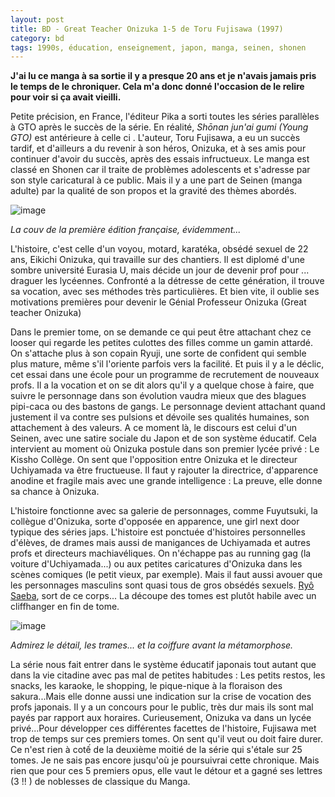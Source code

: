 ```yaml
---
layout: post
title: BD - Great Teacher Onizuka 1-5 de Toru Fujisawa (1997)
category: bd
tags: 1990s, éducation, enseignement, japon, manga, seinen, shonen
---
```

**J'ai lu ce manga à sa sortie il y a presque 20 ans et je n'avais jamais pris le temps de le chroniquer. Cela m'a donc donné l'occasion de le relire pour voir si ça avait vieilli.**

Petite précision, en France, l'éditeur Pika a sorti toutes les séries parallèles à GTO après le succès de la série. En réalité, <i><span class="lang-ja-latn-alalc97" lang="ja-latn-alalc97">Shōnan jun'ai gumi (Young GTO)</i><span class="lang-ja-latn-alalc97" lang="ja-latn-alalc97"> est antérieure à celle ci . L'auteur, Toru Fujisawa, a eu un succès tardif, et d'ailleurs a du revenir à son héros, Onizuka, et à ses amis pour continuer d'avoir du succès, après des essais infructueux. Le manga est classé en Shonen car il traite de problèmes adolescents et s'adresse par son style caricatural à ce public. Mais il y a une part de Seinen (manga adulte) par la qualité de son propos et la gravité des thèmes abordés.

![image](https://cheziceman.files.wordpress.com/2019/06/gto1.jpg)

*La couv de la première édition française, évidemment...*

L'histoire, c'est celle d'un voyou, motard, karatéka, obsédé sexuel de 22 ans, Eikichi Onizuka, qui travaille sur des chantiers. Il est diplomé d'une sombre université Eurasia U, mais décide un jour de devenir prof pour ... draguer les lycéennes. Confronté a la détresse de cette génération, il trouve sa vocation, avec ses méthodes très particulières. Et bien vite, il oublie ses motivations premières pour devenir le Génial Professeur Onizuka (Great teacher Onizuka)

Dans le premier tome, on se demande ce qui peut être attachant chez ce looser qui regarde les petites culottes des filles comme un gamin attardé. On s'attache plus à son copain Ryuji, une sorte de confident qui semble plus mature, même s'il l'oriente parfois vers la facilité. Et puis il y a le déclic, cet essai dans une école pour un programme de recrutement de nouveaux profs. Il a la vocation et on se dit alors qu'il y a quelque chose à faire, que suivre le personnage dans son évolution vaudra mieux que des blagues pipi-caca ou des bastons de gangs. Le personnage devient attachant quand justement il va contre ses pulsions et dévoile ses qualités humaines, son attachement à des valeurs. A ce moment là, le discours est celui d'un Seinen, avec une satire sociale du Japon et de son système éducatif. Cela intervient au moment où Onizuka postule dans son premier lycée privé : Le Kissho Collège. On sent que l'opposition entre Onizuka et le directeur Uchiyamada va être fructueuse. Il faut y rajouter la directrice, d'apparence anodine et fragile mais avec une grande intelligence : La preuve, elle donne sa chance à Onizuka.

L'histoire fonctionne avec sa galerie de personnages, comme Fuyutsuki, la collègue d'Onizuka, sorte d'opposée en apparence, une girl next door typique des séries japs. L'histoire est ponctuée d'histoires personnelles d'élèves, de drames mais aussi de manigances de Uchiyamada et autres profs et directeurs machiavéliques. On n'échappe pas au running gag (la voiture d'Uchiyamada...) ou aux petites caricatures d'Onizuka dans les scènes comiques (le petit vieux, par exemple). Mais il faut aussi avouer que les personnages masculins sont quasi tous de gros obsédés sexuels.  <a href="https://fr.wikipedia.org/wiki/Ry%C3%B4_Saeba">Ryô Saeba</a>, sort de ce corps... La découpe des tomes est plutôt habile avec un cliffhanger en fin de tome.

![image](https://cheziceman.files.wordpress.com/2019/06/gto2.jpg)

*Admirez le détail, les trames... et la coiffure avant la métamorphose.*

La série nous fait entrer dans le système éducatif japonais tout autant que dans la vie citadine avec pas mal de petites habitudes : Les petits restos, les snacks, les karaoke, le shopping, le pique-nique à la floraison des sakura...Mais elle donne aussi une indication sur la crise de vocation des profs japonais. Il y a un concours pour le public, très dur mais ils sont mal payés par rapport aux horaires. Curieusement, Onizuka va dans un lycée privé...Pour développer ces différentes facettes de l'histoire, Fujisawa met trop de temps sur ces premiers tomes. On sent qu'il veut ou doit faire durer. Ce n'est rien à cotế de la deuxième moitié de la série qui s'étale sur 25 tomes. Je ne sais pas encore jusqu'où je poursuivrai cette chronique. Mais rien que pour ces 5 premiers opus, elle vaut le détour et a gagné ses lettres (3 !! ) de noblesses de classique du Manga.

